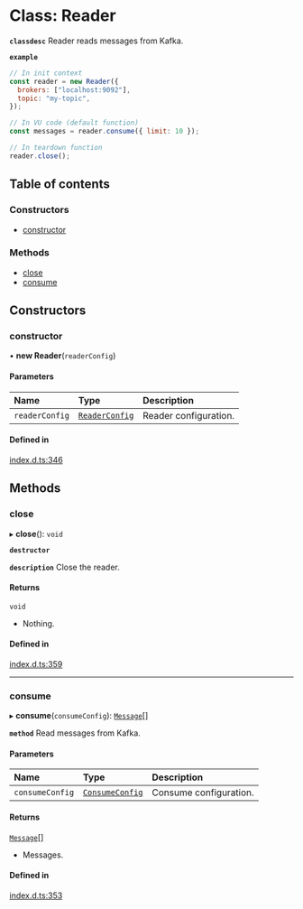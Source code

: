 # Class: Reader

**`classdesc`** Reader reads messages from Kafka.

**`example`**

```javascript
// In init context
const reader = new Reader({
  brokers: ["localhost:9092"],
  topic: "my-topic",
});

// In VU code (default function)
const messages = reader.consume({ limit: 10 });

// In teardown function
reader.close();
```

## Table of contents

### Constructors

- [constructor](Reader.md#constructor)

### Methods

- [close](Reader.md#close)
- [consume](Reader.md#consume)

## Constructors

### constructor

• **new Reader**(`readerConfig`)

#### Parameters

| Name           | Type                                            | Description           |
| :------------- | :---------------------------------------------- | :-------------------- |
| `readerConfig` | [`ReaderConfig`](../interfaces/ReaderConfig.md) | Reader configuration. |

#### Defined in

[index.d.ts:346](https://github.com/mostafa/xk6-kafka/blob/main/api-docs/index.d.ts#L346)

## Methods

### close

▸ **close**(): `void`

**`destructor`**

**`description`** Close the reader.

#### Returns

`void`

- Nothing.

#### Defined in

[index.d.ts:359](https://github.com/mostafa/xk6-kafka/blob/main/api-docs/index.d.ts#L359)

---

### consume

▸ **consume**(`consumeConfig`): [`Message`](../interfaces/Message.md)[]

**`method`**
Read messages from Kafka.

#### Parameters

| Name            | Type                                              | Description            |
| :-------------- | :------------------------------------------------ | :--------------------- |
| `consumeConfig` | [`ConsumeConfig`](../interfaces/ConsumeConfig.md) | Consume configuration. |

#### Returns

[`Message`](../interfaces/Message.md)[]

- Messages.

#### Defined in

[index.d.ts:353](https://github.com/mostafa/xk6-kafka/blob/main/api-docs/index.d.ts#L353)
